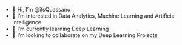 - 👋 Hi, I’m @itsQuassano
- 👀 I’m interested in Data Analytics, Machine Learning and Artificial Intelligence
- 🌱 I’m currently learning Deep Learning
- 💞️ I’m looking to collaborate on my Deep Learning Projects


<!---
itsQuassano/itsQuassano is a ✨ special ✨ repository because its `README.md` (this file) appears on your GitHub profile.
You can click the Preview link to take a look at your changes.
--->
